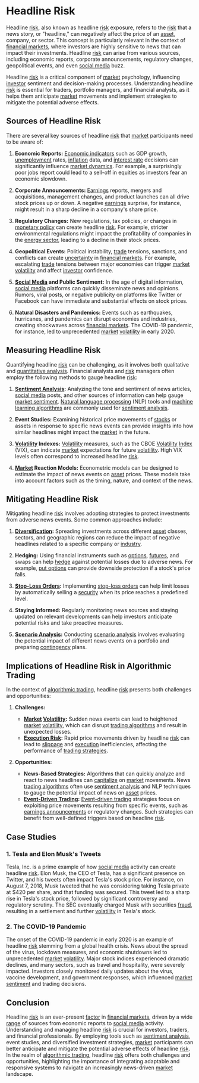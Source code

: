 # Headline Risk

Headline [risk](../r/risk.md), also known as headline [risk](../r/risk.md) exposure, refers to the [risk](../r/risk.md) that a news story, or "headline," can negatively affect the price of an [asset](../a/asset.md), company, or sector. This concept is particularly relevant in the context of [financial markets](../f/financial_market.md), where investors are highly sensitive to news that can impact their investments. Headline [risk](../r/risk.md) can arise from various sources, including economic reports, corporate announcements, regulatory changes, geopolitical events, and even [social media](../s/social_media.md) buzz.

Headline [risk](../r/risk.md) is a critical component of [market](../m/market.md) psychology, influencing [investor](../i/investor.md) sentiment and decision-making processes. Understanding headline [risk](../r/risk.md) is essential for traders, portfolio managers, and financial analysts, as it helps them anticipate [market](../m/market.md) movements and implement strategies to mitigate the potential adverse effects.

## Sources of Headline Risk

There are several key sources of headline [risk](../r/risk.md) that [market](../m/market.md) participants need to be aware of:

1. **Economic Reports:** [Economic indicators](../e/economic_indicators.md) such as GDP growth, [unemployment](../u/unemployment.md) rates, [inflation](../i/inflation.md) data, and [interest rate](../i/interest_rate.md) decisions can significantly influence [market dynamics](../m/market_dynamics.md). For example, a surprisingly poor jobs report could lead to a sell-off in equities as investors fear an economic slowdown.

2. **Corporate Announcements:** [Earnings](../e/earnings.md) reports, mergers and acquisitions, management changes, and product launches can all drive stock prices up or down. A negative [earnings](../e/earnings.md) surprise, for instance, might result in a sharp decline in a company's share price.

3. **Regulatory Changes:** New regulations, tax policies, or changes in [monetary policy](../m/monetary_policy.md) can create headline [risk](../r/risk.md). For example, stricter environmental regulations might impact the profitability of companies in the [energy sector](../e/energy_sector.md), leading to a decline in their stock prices.

4. **Geopolitical Events:** Political instability, [trade](../t/trade.md) tensions, sanctions, and conflicts can create [uncertainty](../u/uncertainty_in_trading.md) in [financial markets](../f/financial_market.md). For example, escalating [trade](../t/trade.md) tensions between major economies can trigger [market](../m/market.md) [volatility](../v/volatility.md) and affect [investor](../i/investor.md) confidence.

5. **[Social Media](../s/social_media.md) and Public Sentiment:** In the age of digital information, [social media](../s/social_media.md) platforms can quickly disseminate news and opinions. Rumors, viral posts, or negative publicity on platforms like Twitter or Facebook can have immediate and substantial effects on stock prices.

6. **Natural Disasters and Pandemics:** Events such as earthquakes, hurricanes, and pandemics can disrupt economies and industries, creating shockwaves across [financial markets](../f/financial_market.md). The COVID-19 pandemic, for instance, led to unprecedented [market](../m/market.md) [volatility](../v/volatility.md) in early 2020.

## Measuring Headline Risk

Quantifying headline [risk](../r/risk.md) can be challenging, as it involves both qualitative and [quantitative analysis](../q/quantitative_analysis.md). Financial analysts and [risk](../r/risk.md) managers often employ the following methods to gauge headline [risk](../r/risk.md):

1. **[Sentiment Analysis](../s/sentiment_analysis.md):** Analyzing the tone and sentiment of news articles, [social media](../s/social_media.md) posts, and other sources of information can help gauge [market sentiment](../m/market_sentiment.md). [Natural language processing](../n/natural_language_processing_(nlp)_in_trading.md) (NLP) tools and [machine learning algorithms](../m/machine_learning_algorithms_in_trading.md) are commonly used for [sentiment analysis](../s/sentiment_analysis.md).

2. **Event Studies:** Examining historical price movements of [stocks](../s/stock.md) or assets in response to specific news events can provide insights into how similar headlines might impact the [market](../m/market.md) in the future.

3. **[Volatility](../v/volatility.md) Indexes:** [Volatility](../v/volatility.md) measures, such as the CBOE [Volatility](../v/volatility.md) [Index](../i/index.md) (VIX), can indicate [market](../m/market.md) expectations for future [volatility](../v/volatility.md). High VIX levels often correspond to increased headline [risk](../r/risk.md).

4. **[Market](../m/market.md) Reaction Models:** Econometric models can be designed to estimate the impact of news events on [asset](../a/asset.md) prices. These models take into account factors such as the timing, nature, and context of the news.

## Mitigating Headline Risk

Mitigating headline [risk](../r/risk.md) involves adopting strategies to protect investments from adverse news events. Some common approaches include:

1. **[Diversification](../d/diversification.md):** Spreading investments across different [asset](../a/asset.md) classes, sectors, and geographic regions can reduce the impact of negative headlines related to a specific company or [industry](../i/industry.md).

2. **Hedging:** Using financial instruments such as [options](../o/options.md), [futures](../f/futures.md), and swaps can help [hedge](../h/hedge.md) against potential losses due to adverse news. For example, [put options](../p/put_options.md) can provide downside protection if a stock's price falls.

3. **[Stop-Loss Orders](../s/stop-loss_orders.md):** Implementing [stop-loss orders](../s/stop-loss_orders.md) can help limit losses by automatically selling a [security](../s/security.md) when its price reaches a predefined level.

4. **Staying Informed:** Regularly monitoring news sources and staying updated on relevant developments can help investors anticipate potential risks and take proactive measures.

5. **[Scenario Analysis](../s/scenario_analysis.md):** Conducting [scenario analysis](../s/scenario_analysis.md) involves evaluating the potential impact of different news events on a portfolio and preparing [contingency](../c/contingency.md) plans.

## Implications of Headline Risk in Algorithmic Trading

In the context of [algorithmic trading](../a/accountability.md), headline [risk](../r/risk.md) presents both challenges and opportunities:

1. **Challenges:**
   - **[Market](../m/market.md) [Volatility](../v/volatility.md):** Sudden news events can lead to heightened [market](../m/market.md) [volatility](../v/volatility.md), which can disrupt [trading algorithms](../t/trading_algorithms.md) and result in unexpected losses.
   - **[Execution Risk](../e/execution_risk.md):** Rapid price movements driven by headline [risk](../r/risk.md) can lead to [slippage](../s/slippage.md) and [execution](../e/execution.md) inefficiencies, affecting the performance of [trading strategies](../t/trading_strategies.md).

2. **Opportunities:**
   - **News-Based Strategies:** Algorithms that can quickly analyze and react to news headlines can [capitalize](../c/capitalize.md) on [market](../m/market.md) movements. News [trading algorithms](../t/trading_algorithms.md) often use [sentiment analysis](../s/sentiment_analysis.md) and NLP techniques to gauge the potential impact of news on [asset](../a/asset.md) prices.
   - **[Event-Driven Trading](../e/event-driven_trading.md):** [Event-driven trading](../e/event-driven_trading.md) strategies focus on exploiting price movements resulting from specific events, such as [earnings announcements](../e/earnings_announcements.md) or regulatory changes. Such strategies can benefit from well-defined triggers based on headline [risk](../r/risk.md).

## Case Studies

### 1. Tesla and Elon Musk's Tweets

Tesla, Inc. is a prime example of how [social media](../s/social_media.md) activity can create headline [risk](../r/risk.md). Elon Musk, the CEO of Tesla, has a significant presence on Twitter, and his tweets often impact Tesla's stock price. For instance, on August 7, 2018, Musk tweeted that he was considering taking Tesla private at $420 per share, and that funding was secured. This tweet led to a sharp rise in Tesla's stock price, followed by significant controversy and regulatory scrutiny. The SEC eventually charged Musk with securities [fraud](../f/fraud.md), resulting in a settlement and further [volatility](../v/volatility.md) in Tesla's stock.

### 2. The COVID-19 Pandemic

The onset of the COVID-19 pandemic in early 2020 is an example of headline [risk](../r/risk.md) stemming from a global health crisis. News about the spread of the virus, lockdown measures, and economic shutdowns led to unprecedented [market](../m/market.md) [volatility](../v/volatility.md). Major stock indices experienced dramatic declines, and many sectors, such as travel and hospitality, were severely impacted. Investors closely monitored daily updates about the virus, vaccine development, and government responses, which influenced [market sentiment](../m/market_sentiment.md) and trading decisions.

## Conclusion

Headline [risk](../r/risk.md) is an ever-present [factor](../f/factor.md) in [financial markets](../f/financial_market.md), driven by a wide [range](../r/range.md) of sources from economic reports to [social media](../s/social_media.md) activity. Understanding and managing headline [risk](../r/risk.md) is crucial for investors, traders, and financial professionals. By employing tools such as [sentiment analysis](../s/sentiment_analysis.md), event studies, and diversified investment strategies, [market](../m/market.md) participants can better anticipate and mitigate the potential adverse effects of headline [risk](../r/risk.md). In the realm of [algorithmic trading](../a/accountability.md), headline [risk](../r/risk.md) offers both challenges and opportunities, highlighting the importance of integrating adaptable and responsive systems to navigate an increasingly news-driven [market](../m/market.md) landscape.